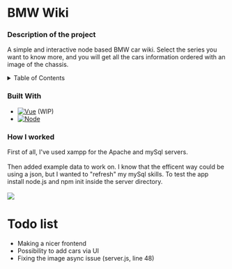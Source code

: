# BMW Wiki
<div align="center">

 <h3 align="left">Description of the project</h3>

  <p align="left">
    A simple and interactive node based BMW car wiki. Select the series you want to know more, and you will get all the cars information ordered with an image of the chassis.
    <br>
  </p>
</div>



<!-- TABLE OF CONTENTS -->
<details>
  <summary>Table of Contents</summary>
  <ol>
    <li>
        <li><a href="#built-with">Built With</a></li>
    </li>
    <li>
      <a href="#How I worked">How I worked</a>
    </li>
  </ol>
</details>


### Built With

* [![Vue][Vue.js]][Vue-url] (WIP)
* [![Node][Node.js]][Nodejs-url]


### How I worked

First of all, I've used xampp for the Apache and mySql servers.<br><br>
Then added example data to work on. I know that the efficent way could be using a json, but I wanted to "refresh" my mySql skills. 
To test the app install node.js and npm init inside the server directory.<br><br>
<img src="https://i.imgur.com/Sfg7Kgh.png" align="center">



[Vue.js]: https://img.shields.io/badge/Vue.js-35495E?style=for-the-badge&logo=vuedotjs&logoColor=4FC08D
[Vue-url]: https://vuejs.org/
[Node.js]: https://img.shields.io/badge/Node.js-43853D?style=for-the-badge&logo=node.js&logoColor=white
[Nodejs-url]: https://nodejs.org/it/

# Todo list

* Making a nicer frontend
* Possibility to add cars via UI
* Fixing the image async issue (server.js, line 48)
